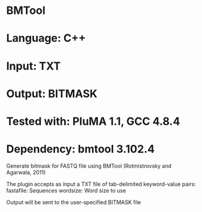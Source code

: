 # BMTool
# Language: C++
# Input: TXT
# Output: BITMASK
# Tested with: PluMA 1.1, GCC 4.8.4
# Dependency: bmtool 3.102.4

Generate bitmask for FASTQ file using BMTool (Rotmistrovsky and Agarwala, 2011)

The plugin accepts as input a TXT file of tab-delimited keyword-value pairs:
fastafile: Sequences
wordsize: Word size to use 

Output will be sent to the user-specified BITMASK file
